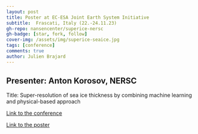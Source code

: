 ```yaml
---
layout: post
title: Poster at EC-ESA Joint Earth System Initiative
subtitle:  Frascati, Italy (22.-24.11.23)
gh-repo: nansencenter/superice-nersc
gh-badge: [star, fork, follow]
cover-img: /assets/img/superice-seaice.jpg
tags: [conference]
comments: true
author: Julien Brajard
---
```


## Presenter: Anton Korosov, NERSC
  
Title: Super-resolution of sea ice thickness by combining machine learning and physical-based approach
  
[Link to the conference](https://eo4society.esa.int/event/essi2023/)

[Link to the poster](../assets/slides_and_posters/Poster_SuperIce-EC-ESA_Joint_Earth_System_Initiative_2023.pdf)

